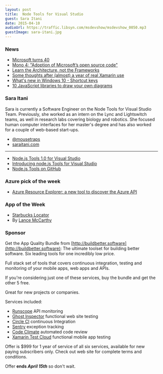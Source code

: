 ```yaml
---
layout: post
title: 	Node Tools for Visual Studio
guest: Sara Itani
date: 2015-04-10
audioUrl: https://traffic.libsyn.com/msdevshow/msdevshow_0050.mp3
guestImage: sara-itani.jpg
---
```


### News

 - [Microsoft turns 40](http://www.zdnet.com/article/as-it-turns-40-microsoft-still-has-some-surprises-left/)
 - [Mono 4: "Adoption of Microsoft’s open source code"](http://www.mono-project.com/docs/about-mono/releases/4.0.0/)
 - [Learn the Architecture, not the Frameworks](http://kukuruku.co/hub/programming/do-not-learn-frameworks-learn-the-architecture)
 - [Some thoughts after (almost) a year of real Xamarin use](http://www.estaun.net/blog/some-thoughts-after-almost-a-year-of-real-xamarin-use/)
 - [What's new in Windows 10 - Shortcut keys](http://compiledexperience.com/blog/posts/windows-10-keyaccelerators)
 - [10 JavaScript libraries to draw your own diagrams](http://modeling-languages.com/javascript-drawing-libraries-diagrams/)

### Sara Itani

Sara is currently a Software Engineer on the Node Tools for Visual Studio Team. Previously, she worked as an intern on the Lync and Lightswitch teams, as well in research labs covering biology and robotics. She focused human computer interfaces for her master's degree and has also worked for a couple of web-based start-ups.

 - [@mousetraps](https://twitter.com/mousetraps)
 - [saraitani.com](http://saraitani.com/)

-----------------------

 - [Node.js Tools 1.0 for Visual Studio](http://blogs.msdn.com/b/visualstudio/archive/2015/03/25/node-js-tools-1-0-for-visual-studio.aspx)
 - [Introducing node.js Tools for Visual Studio](http://www.hanselman.com/blog/IntroducingNodejsToolsForVisualStudio.aspx)
 - [Node.js Tools on GitHub](https://github.com/Microsoft/nodejstools)

### Azure pick of the week

 - [Azure Resource Explorer: a new tool to discover the Azure API](http://azure.microsoft.com/blog/2015/04/02/azure-resource-explorer-a-new-tool-to-discover-the-azure-api/)

### App of the Week

 - [Starbucks Locator](http://www.windowsphone.com/s?appid=184a19d5-af23-488d-bce3-6dc0a9b3f17e)
  - By [Lance McCarthy](https://twitter.com/lancewmccarthy)


### Sponsor

Get the App Quality Bundle from [http://buildbetter.software](http://buildbetter.software): The ultimate toolset for building better software. Six leading tools for one incredibly low price.

Full stack set of tools that covers continuous integration, testing and monitoring of your mobile apps, web apps and APIs.

If you're considering just one of these services, buy the bundle and get the other 5 free.

Great for new projects or companies.

Services included:

 - [Runscope](https://www.runscope.com/) API monitoring
 - [Ghost Inspector](https://ghostinspector.com/) functional web site testing
 - [Circle CI](https://circleci.com/) continuous Integration
 - [Sentry](https://getsentry.com/welcome/) exception tracking
 - [Code Climate](https://codeclimate.com/) automated code review
 - [Xamarin Test Cloud](http://xamarin.com/test-cloud) functional mobile app testing

Offer is $999 for 1 year of service of all six services, available for new paying subscribers only. Check out web site for complete terms and conditions.

Offer **ends _April 15th_** so don't wait.
